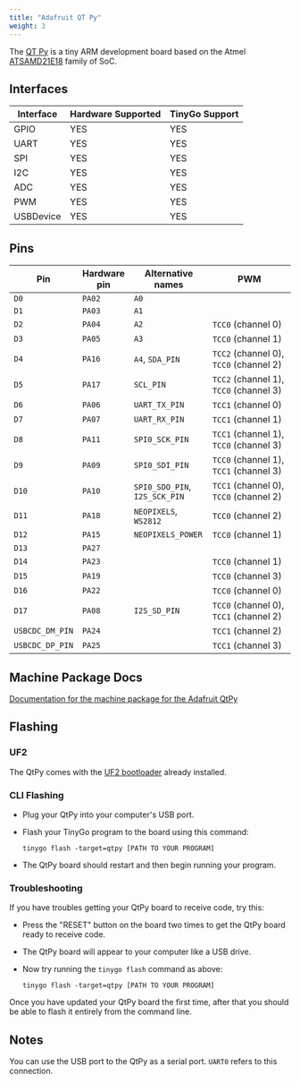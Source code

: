 ```yaml
---
title: "Adafruit QT Py"
weight: 3
---
```


The [QT Py](https://www.adafruit.com/product/4600) is a tiny ARM development board based on the Atmel [ATSAMD21E18](https://www.microchip.com/wwwproducts/en/ATSAMD21E18) family of SoC.

## Interfaces

| Interface | Hardware Supported | TinyGo Support |
| --------- | ------------- | ----- |
| GPIO      | YES | YES |
| UART      | YES | YES |
| SPI       | YES | YES |
| I2C       | YES | YES |
| ADC       | YES | YES |
| PWM       | YES | YES |
| USBDevice | YES | YES |

## Pins

| Pin               | Hardware pin | Alternative names | PWM                  |
| ----------------- | ------------ | ----------------- | -------------------- |
| `D0`              | `PA02`       | `A0`              |                      |
| `D1`              | `PA03`       | `A1`              |                      |
| `D2`              | `PA04`       | `A2`              | `TCC0` (channel 0)   |
| `D3`              | `PA05`       | `A3`              | `TCC0` (channel 1)   |
| `D4`              | `PA16`       | `A4`, `SDA_PIN`   | `TCC2` (channel 0), `TCC0` (channel 2) |
| `D5`              | `PA17`       | `SCL_PIN`         | `TCC2` (channel 1), `TCC0` (channel 3) |
| `D6`              | `PA06`       | `UART_TX_PIN`     | `TCC1` (channel 0)   |
| `D7`              | `PA07`       | `UART_RX_PIN`     | `TCC1` (channel 1)   |
| `D8`              | `PA11`       | `SPI0_SCK_PIN`    | `TCC1` (channel 1), `TCC0` (channel 3) |
| `D9`              | `PA09`       | `SPI0_SDI_PIN`    | `TCC0` (channel 1), `TCC1` (channel 3) |
| `D10`             | `PA10`       | `SPI0_SDO_PIN`, `I2S_SCK_PIN` | `TCC1` (channel 0), `TCC0` (channel 2) |
| `D11`             | `PA18`       | `NEOPIXELS`, `WS2812` | `TCC0` (channel 2)   |
| `D12`             | `PA15`       | `NEOPIXELS_POWER` | `TCC0` (channel 1)   |
| `D13`             | `PA27`       |                   |                      |
| `D14`             | `PA23`       |                   | `TCC0` (channel 1)   |
| `D15`             | `PA19`       |                   | `TCC0` (channel 3)   |
| `D16`             | `PA22`       |                   | `TCC0` (channel 0)   |
| `D17`             | `PA08`       | `I2S_SD_PIN`      | `TCC0` (channel 0), `TCC1` (channel 2) |
| `USBCDC_DM_PIN`   | `PA24`       |                   | `TCC1` (channel 2)   |
| `USBCDC_DP_PIN`   | `PA25`       |                   | `TCC1` (channel 3)   |

## Machine Package Docs

[Documentation for the machine package for the Adafruit QtPy](../machine/qtpy)

## Flashing

### UF2

The QtPy comes with the [UF2 bootloader](https://github.com/Microsoft/uf2) already installed.

### CLI Flashing

- Plug your QtPy into your computer's USB port.
- Flash your TinyGo program to the board using this command:

    ```shell
    tinygo flash -target=qtpy [PATH TO YOUR PROGRAM]
    ```

- The QtPy board should restart and then begin running your program.

### Troubleshooting

If you have troubles getting your QtPy board to receive code, try this:

- Press the "RESET" button on the board two times to get the QtPy board ready to receive code.
- The QtPy board will appear to your computer like a USB drive.
- Now try running the `tinygo flash` command as above:

    ```shell
    tinygo flash -target=qtpy [PATH TO YOUR PROGRAM]
    ```

Once you have updated your QtPy board the first time, after that you should be able to flash it entirely from the command line.

## Notes

You can use the USB port to the QtPy as a serial port. `UART0` refers to this connection.

